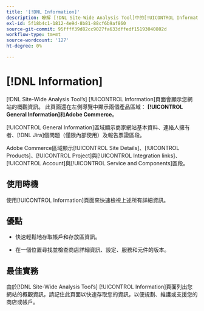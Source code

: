 ```yaml
---
title: '[!DNL Information]'
description: 瞭解 [!DNL Site-Wide Analysis Tool]中的[!UICONTROL Information]標籤、使用時機、其優點以及最佳實務。
exl-id: 5f18b4c1-1812-4e9d-8b81-88cf6b9af860
source-git-commit: 95ffff39d82cc9027fa633dffedf15193040802d
workflow-type: tm+mt
source-wordcount: '127'
ht-degree: 0%

---
```


# [!DNL Information]

[!DNL Site-Wide Analysis Tool’s] [!UICONTROL Information]頁面會顯示您網站的概觀資訊。 此頁面還在左側導覽中顯示兩個產品區域： **[!UICONTROL General Information]**&#x200B;和&#x200B;**Adobe Commerce**。

[!UICONTROL General Information]區域顯示商家網站基本資料、連絡人擁有者、[!DNL Jira]個問題（僅限內部使用）及報告票證區段。

Adobe Commerce區域顯示[!UICONTROL Site Details]、[!UICONTROL Products]、[!UICONTROL Project]與[!UICONTROL Integration links]、[!UICONTROL Account]與[!UICONTROL Service and Components]區段。

## 使用時機

使用[!UICONTROL Information]頁面來快速檢視上述所有詳細資訊。

## 優點

* 快速輕鬆地存取帳戶和存放區資訊。

* 在一個位置尋找並檢查商店詳細資訊、設定、服務和元件的版本。

## 最佳實務

由於[!DNL Site-Wide Analysis Tool’s] [!UICONTROL Information]頁面列出您網站的概觀資訊，請記住此頁面以快速存取您的資訊，以便規劃、維護或支援您的商店或帳戶。
